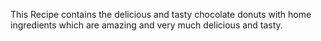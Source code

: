 This Recipe contains the delicious and tasty chocolate donuts with home ingredients which are amazing and very much delicious and tasty.
